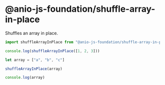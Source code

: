 # @anio-js-foundation/shuffle-array-in-place

Shuffles an array in place.

```js
import shuffleArrayInPlace from "@anio-js-foundation/shuffle-array-in-place"

console.log(shuffleArrayInPlace([1, 2, 3]))

let array = ["a", "b", "c"]

shuffleArrayInPlace(array)

console.log(array)

```

